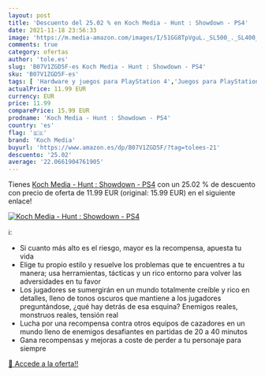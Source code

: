 ```yaml
---
layout: post
title: 'Descuento del 25.02 % en Koch Media - Hunt : Showdown - PS4'
date: 2021-11-18 23:56:33
image: 'https://m.media-amazon.com/images/I/51GG8TpVguL._SL500_._SL400_.jpg'
comments: true
category: ofertas
author: 'tole.es'
slug: 'B07V1ZGD5F-es Koch Media - Hunt : Showdown - PS4'
sku: 'B07V1ZGD5F-es'
tags: [ 'Hardware y juegos para PlayStation 4','Juegos para PlayStation 4','Videojuegos','koch media','ps4', ]
actualPrice: 11.99 EUR
currency: EUR
price: 11.99
comparePrice: 15.99 EUR
prodname: 'Koch Media - Hunt : Showdown - PS4'
country: 'es'
flag: '🇪🇸'
brand: 'Koch Media'
buyurl: 'https://www.amazon.es/dp/B07V1ZGD5F/?tag=tolees-21'
descuento: '25.02'
average: '22.0661904761905'
---
```


Tienes [Koch Media - Hunt : Showdown - PS4](https://www.amazon.es/dp/B07V1ZGD5F/?tag=tolees-21) con un 25.02 % de descuento con precio de oferta de 11.99 EUR (original: 15.99 EUR) en el siguiente enlace!

[![Koch Media - Hunt : Showdown - PS4](https://m.media-amazon.com/images/I/51GG8TpVguL._SL500_._SL400_.jpg)](https://www.amazon.es/dp/B07V1ZGD5F/?tag=tolees-21)

ℹ️:

- Si cuanto más alto es el riesgo, mayor es la recompensa, apuesta tu vida
- Elige tu propio estilo y resuelve los problemas que te encuentres a tu manera; usa herramientas, tácticas y un rico entorno para volver las adversidades en tu favor
- Los jugadores se sumergirán en un mundo totalmente creíble y rico en detalles, lleno de tonos oscuros que mantiene a los jugadores preguntándose, ¿qué hay detrás de esa esquina? Enemigos reales, monstruos reales, tensión real
- Lucha por una recompensa contra otros equipos de cazadores en un mundo lleno de enemigos desafiantes en partidas de 20 a 40 minutos
- Gana recompensas y mejoras a coste de perder a tu personaje para siempre

[🛒 Accede a la oferta!!](https://www.amazon.es/dp/B07V1ZGD5F/?tag=tolees-21)
